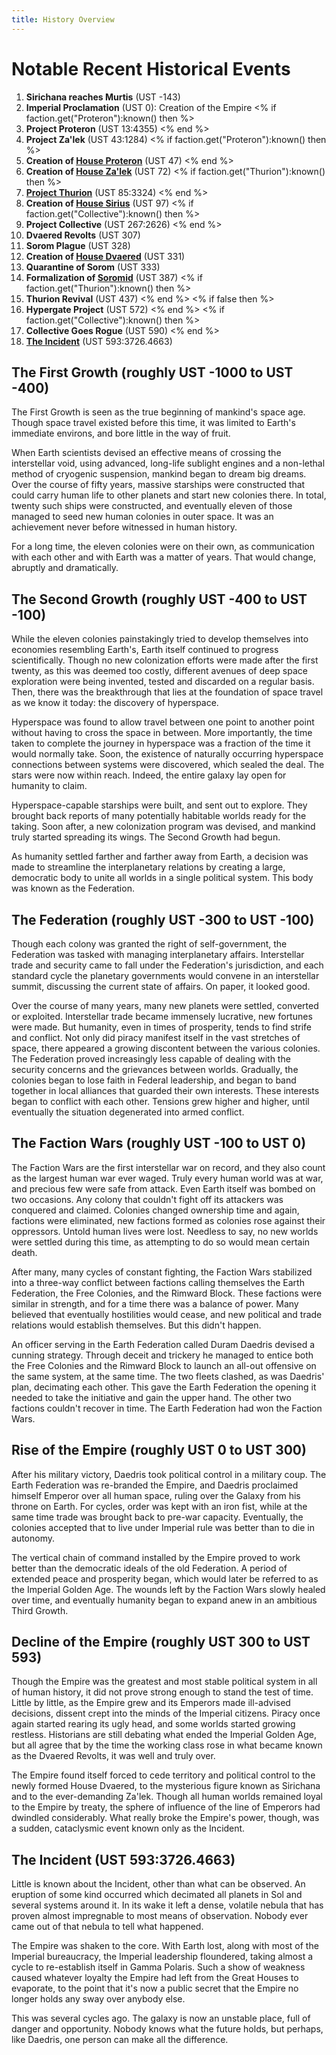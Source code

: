 ```yaml
---
title: History Overview
---
```

# Notable Recent Historical Events

1. **Sirichana reaches Murtis** (UST -143)
1. **Imperial Proclamation** (UST 0): Creation of the Empire
<% if faction.get("Proteron"):known() then %>
1. **Project Proteron** (UST 13:4355)
<% end %>
1. **Project Za'lek** (UST 43:1284)
<% if faction.get("Proteron"):known() then %>
1. **Creation of [House Proteron](lore/factions/proteron)** (UST 47)
<% end %>
1. **Creation of [House Za'lek](lore/factions/zalek)** (UST 72)
<% if faction.get("Thurion"):known() then %>
1. **[Project Thurion](lore/factions/thurion)** (UST 85:3324)
<% end %>
1. **Creation of [House Sirius](lore/factions/sirius)** (UST 97)
<% if faction.get("Collective"):known() then %>
1. **Project Collective** (UST 267:2626)
<% end %>
1. **Dvaered Revolts** (UST 307)
1. **Sorom Plague** (UST 328)
1. **Creation of [House Dvaered](lore/factions/dvaered)** (UST 331)
1. **Quarantine of Sorom** (UST 333)
1. **Formalization of [Soromid](lore/factions/soromid)** (UST 387)
<% if faction.get("Thurion"):known() then %>
1. **Thurion Revival** (UST 437)
<% end %>
<% if false then %>
1. **Hypergate Project** (UST 572)
<% end %>
<% if faction.get("Collective"):known() then %>
1. **Collective Goes Rogue** (UST 590)
<% end %>
1. **[The Incident](lore/history/incident)** (UST 593:3726.4663)

## The First Growth (roughly UST -1000 to UST -400)

The First Growth is seen as the true beginning of mankind's space age.
Though space travel existed before this time, it was limited to Earth's immediate environs, and bore little in the way of fruit.

When Earth scientists devised an effective means of crossing the interstellar void, using advanced, long-life sublight engines and a non-lethal method of cryogenic suspension, mankind began to dream big dreams.
Over the course of fifty years, massive starships were constructed that could carry human life to other planets and start new colonies there.
In total, twenty such ships were constructed, and eventually eleven of those managed to seed new human colonies in outer space.
It was an achievement never before witnessed in human history.

For a long time, the eleven colonies were on their own, as communication with each other and with Earth was a matter of years.
That would change, abruptly and dramatically.

## The Second Growth (roughly UST -400 to UST -100)

While the eleven colonies painstakingly tried to develop themselves into economies resembling Earth's, Earth itself continued to progress scientifically.
Though no new colonization efforts were made after the first twenty, as this was deemed too costly, different avenues of deep space exploration were being invented, tested and discarded on a regular basis.
Then, there was the breakthrough that lies at the foundation of space travel as we know it today: the discovery of hyperspace.

Hyperspace was found to allow travel between one point to another point without having to cross the space in between.
More importantly, the time taken to complete the journey in hyperspace was a fraction of the time it would normally take.
Soon, the existence of naturally occurring hyperspace connections between systems were discovered, which sealed the deal.
The stars were now within reach.
Indeed, the entire galaxy lay open for humanity to claim.

Hyperspace-capable starships were built, and sent out to explore.
They brought back reports of many potentially habitable worlds ready for the taking.
Soon after, a new colonization program was devised, and mankind truly started spreading its wings.
The Second Growth had begun.

As humanity settled farther and farther away from Earth, a decision was made to streamline the interplanetary relations by creating a large, democratic body to unite all worlds in a single political system.
This body was known as the Federation.

## The Federation (roughly UST -300 to UST -100)

Though each colony was granted the right of self-government, the Federation was tasked with managing interplanetary affairs.
Interstellar trade and security came to fall under the Federation's jurisdiction, and each standard cycle the planetary governments would convene in an interstellar summit, discussing the current state of affairs.
On paper, it looked good.

Over the course of many years, many new planets were settled, converted or exploited.
Interstellar trade became immensely lucrative, new fortunes were made.
But humanity, even in times of prosperity, tends to find strife and conflict.
Not only did piracy manifest itself in the vast stretches of space, there appeared a growing discontent between the various colonies.
The Federation proved increasingly less capable of dealing with the security concerns and the grievances between worlds.
Gradually, the colonies began to lose faith in Federal leadership, and began to band together in local alliances that guarded their own interests.
These interests began to conflict with each other.
Tensions grew higher and higher, until eventually the situation degenerated into armed conflict.

## The Faction Wars (roughly UST -100 to UST 0)

The Faction Wars are the first interstellar war on record, and they also count as the largest human war ever waged.
Truly every human world was at war, and precious few were safe from attack.
Even Earth itself was bombed on two occasions.
Any colony that couldn't fight off its attackers was conquered and claimed.
Colonies changed ownership time and again, factions were eliminated, new factions formed as colonies rose against their oppressors.
Untold human lives were lost.
Needless to say, no new worlds were settled during this time, as attempting to do so would mean certain death.

After many, many cycles of constant fighting, the Faction Wars stabilized into a three-way conflict between factions calling themselves the Earth Federation, the Free Colonies, and the Rimward Block.
These factions were similar in strength, and for a time there was a balance of power.
Many believed that eventually hostilities would cease, and new political and trade relations would establish themselves.
But this didn't happen.

An officer serving in the Earth Federation called Duram Daedris devised a cunning strategy.
Through deceit and trickery he managed to entice both the Free Colonies and the Rimward Block to launch an all-out offensive on the same system, at the same time.
The two fleets clashed, as was Daedris' plan, decimating each other.
This gave the Earth Federation the opening it needed to take the initiative and gain the upper hand.
The other two factions couldn't recover in time. The Earth Federation had won the Faction Wars.

## Rise of the Empire (roughly UST 0 to UST 300)

After his military victory, Daedris took political control in a military coup.
The Earth Federation was re-branded the Empire, and Daedris proclaimed himself Emperor over all human space, ruling over the Galaxy from his throne on Earth.
For cycles, order was kept with an iron fist, while at the same time trade was brought back to pre-war capacity.
Eventually, the colonies accepted that to live under Imperial rule was better than to die in autonomy.

The vertical chain of command installed by the Empire proved to work better than the democratic ideals of the old Federation.
A period of extended peace and prosperity began, which would later be referred to as the Imperial Golden Age.
The wounds left by the Faction Wars slowly healed over time, and eventually humanity began to expand anew in an ambitious Third Growth.

## Decline of the Empire (roughly UST 300 to UST 593)

Though the Empire was the greatest and most stable political system in all of human history, it did not prove strong enough to stand the test of time.
Little by little, as the Empire grew and its Emperors made ill-advised decisions, dissent crept into the minds of the Imperial citizens.
Piracy once again started rearing its ugly head, and some worlds started growing restless.
Historians are still debating what ended the Imperial Golden Age, but all agree that by the time the working class rose in what became known as the Dvaered Revolts, it was well and truly over.

The Empire found itself forced to cede territory and political control to the newly formed House Dvaered, to the mysterious figure known as Sirichana and to the ever-demanding Za'lek.
Though all human worlds remained loyal to the Empire by treaty, the sphere of influence of the line of Emperors had dwindled considerably.
What really broke the Empire's power, though, was a sudden, cataclysmic event known only as the Incident.

## The Incident (UST 593:3726.4663)

Little is known about the Incident, other than what can be observed.
An eruption of some kind occurred which decimated all planets in Sol and several systems around it.
In its wake it left a dense, volatile nebula that has proven almost impregnable to most means of observation.
Nobody ever came out of that nebula to tell what happened.

The Empire was shaken to the core.
With Earth lost, along with most of the Imperial bureaucracy, the Imperial leadership floundered, taking almost a cycle to re-establish itself in Gamma Polaris.
Such a show of weakness caused whatever loyalty the Empire had left from the Great Houses to evaporate, to the point that it's now a public secret that the Empire no longer holds any sway over anybody else.

This was several cycles ago.
The galaxy is now an unstable place, full of danger and opportunity. Nobody knows what the future holds, but perhaps, like Daedris, one person can make all the difference.
